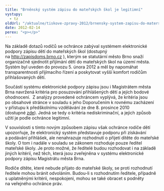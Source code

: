 ```yaml
---
title: "Brněnský systém zápisu do mateřských škol je legitimní"
vystupy:
  - tz
oldUrl: "/aktualne/tiskove-zpravy-2012/brnensky-system-zapisu-do-materskych-skol-je-legitimni"
date: 2012-02-14
perex: "<p></p>"
---
```


<!-- imported from the old website -->

<p>Na základě dotazů rodičů se ochránce zabýval systémem elektronické podpory zápisu dětí do mateřských škol (dostupný na <a title="Otevření do nového okna" href="http://zapisdoms.brno.cz/" target="_blank">http://zapisdoms.brno.cz</a> ), kterým se statutární město Brno snaží organizačně sjednotit přijímání dětí do mateřských škol na území města. Systém byl uveden do provozu 5. února 2012 a měl by napomáhat transparentnosti přijímacího řízení a poskytovat vyšší komfort rodičům přihlašovaných dětí.</p><p>Součástí systému elektronické podpory zápisu jsou i Magistrátem města Brna navržená kritéria pro posuzování přihlášených dětí a jejich bodové ohodnocení.  Z analýzy provedené ochráncem vyplývá, že kritéria jsou po obsahové stránce v souladu s jeho Doporučením k rovnému zacházení v přístupu k předškolnímu vzdělávání ze dne 8. prosince 2010 (dostupné <a href="/diskriminace/doporuceni-a-vyzkum-pro-verejnost/">zde</a>). Jedná se tedy o kritéria nediskriminační, a jejich způsob užití je podle ochránce legitimní.</p><p>V souvislosti s tímto novým způsobem zápisu však ochránce rodiče dětí upozorňuje, že elektronický systém představuje podporu při získávání a podávání přihlášek, ale nenahrazuje rozhodnutí o přijetí dítěte do mateřské školy. O tom i nadále v souladu se zákonem rozhoduje pouze ředitel mateřské školy. Je proto možné, že ředitelé budou rozhodovat i na základě jiných kritérií, než těch, která jsou zveřejněna v systému elektronické podpory zápisu Magistrátu města Brna. </p><p>Rodiče dítěte, které nebude přijato do mateřské školy, se proti rozhodnutí ředitele mohou bránit odvoláním. Budou-li s rozhodnutím ředitele, případně s uplatněnými kritérii, nespokojeni, mohou se také obracet s podněty na veřejného ochránce práv. </p>
